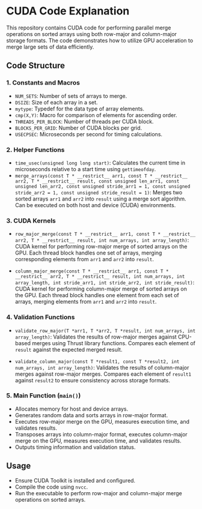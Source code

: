 # CUDA Code Explanation

This repository contains CUDA code for performing parallel merge operations on sorted arrays using both row-major and column-major storage formats. The code demonstrates how to utilize GPU acceleration to merge large sets of data efficiently.

## Code Structure

### 1. Constants and Macros

- `NUM_SETS`: Number of sets of arrays to merge.
- `DSIZE`: Size of each array in a set.
- `mytype`: Typedef for the data type of array elements.
- `cmp(X,Y)`: Macro for comparison of elements for ascending order.
- `THREADS_PER_BLOCK`: Number of threads per CUDA block.
- `BLOCKS_PER_GRID`: Number of CUDA blocks per grid.
- `USECPSEC`: Microseconds per second for timing calculations.

### 2. Helper Functions

- `time_usec(unsigned long long start)`: Calculates the current time in microseconds relative to a start time using `gettimeofday`.
- `merge_arrays(const T * __restrict__ arr1, const T * __restrict__ arr2, T * __restrict__ result, const unsigned len_arr1, const unsigned len_arr2, const unsigned stride_arr1 = 1, const unsigned stride_arr2 = 1, const unsigned stride_result = 1)`: Merges two sorted arrays `arr1` and `arr2` into `result` using a merge sort algorithm. Can be executed on both host and device (CUDA) environments.

### 3. CUDA Kernels

- `row_major_merge(const T * __restrict__ arr1, const T * __restrict__ arr2, T * __restrict__ result, int num_arrays, int array_length)`: CUDA kernel for performing row-major merge of sorted arrays on the GPU. Each thread block handles one set of arrays, merging corresponding elements from `arr1` and `arr2` into `result`.
  
- `column_major_merge(const T * __restrict__ arr1, const T * __restrict__ arr2, T * __restrict__ result, int num_arrays, int array_length, int stride_arr1, int stride_arr2, int stride_result)`: CUDA kernel for performing column-major merge of sorted arrays on the GPU. Each thread block handles one element from each set of arrays, merging elements from `arr1` and `arr2` into `result`.

### 4. Validation Functions

- `validate_row_major(T *arr1, T *arr2, T *result, int num_arrays, int array_length)`: Validates the results of row-major merges against CPU-based merges using Thrust library functions. Compares each element of `result` against the expected merged result.
  
- `validate_column_major(const T *result1, const T *result2, int num_arrays, int array_length)`: Validates the results of column-major merges against row-major merges. Compares each element of `result1` against `result2` to ensure consistency across storage formats.

### 5. Main Function (`main()`)

- Allocates memory for host and device arrays.
- Generates random data and sorts arrays in row-major format.
- Executes row-major merge on the GPU, measures execution time, and validates results.
- Transposes arrays into column-major format, executes column-major merge on the GPU, measures execution time, and validates results.
- Outputs timing information and validation status.

## Usage

- Ensure CUDA Toolkit is installed and configured.
- Compile the code using `nvcc`.
- Run the executable to perform row-major and column-major merge operations on sorted arrays.


